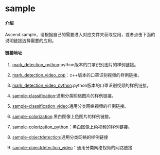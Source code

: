 # sample

#### 介绍

Ascend sample，请根据自己的需要进入对应文件夹获取应用，或者点击下面的说明链接选择需要的应用。

#### 链接地址

1. [mark_detection_python](https://gitee.com/ascend/samples/tree/master/mark_detection_python):python版本的口罩识别图片的样例链接。

2. [mark_detection_video_cpp](https://gitee.com/ascend/samples/tree/master/mark_detection_video_cpp)：c++版本的口罩识别视频的样例链接。

3. [mark_detection_video_python](https://gitee.com/ascend/samples/tree/master/mark_detection_video_python):python版本的口罩识别视频的样例链接。

4. [sample-classification](https://gitee.com/ascend/samples/tree/master/sample-classification):通用分类网络图片的样例链接。

5. [sample-classification_video](https://gitee.com/ascend/samples/tree/master/sample-classification_video):通用分类网络视频的样例链接。

6. [sample-colorization](https://gitee.com/ascend/samples/tree/master/sample-colorization):黑白图像上色图片的样例链接。

7. [sample-colorization_python](https://gitee.com/ascend/samples/tree/master/sample-colorization_video)：黑白图像上色视频的样例链接。

8. [sample-objectdetection](https://gitee.com/ascend/samples/tree/master/sample-objectdetection):通用分类网络的样例链接

9. [sample-objectdetection_video](https://gitee.com/ascend/samples/tree/master/sample-objectdetection_video)：通用分类网络视频的网路链接